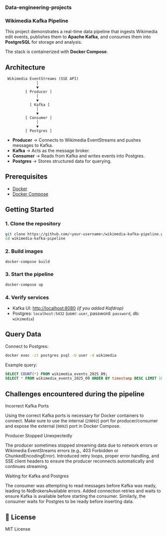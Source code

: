 ### Data-engineering-projects

### Wikimedia Kafka Pipeline

This project demonstrates a real-time data pipeline that ingests Wikimedia edit events, publishes them to **Apache Kafka**, and consumes them into **PostgreSQL** for storage and analysis.

The stack is containerized with **Docker Compose**.

##  Architecture

```
 Wikimedia EventStreams (SSE API)
              │
              ▼
         [ Producer ]
              │
              ▼
           [ Kafka ]
              │
              ▼
         [ Consumer ]
              │
              ▼
         [ Postgres ]
```

* **Producer** → Connects to Wikimedia EventStreams and pushes messages to Kafka.
* **Kafka** → Acts as the message broker.
* **Consumer** → Reads from Kafka and writes events into Postgres.
* **Postgres** → Stores structured data for querying.



##  Prerequisites

* [Docker](https://docs.docker.com/get-docker/)
* [Docker Compose](https://docs.docker.com/compose/install/)



##  Getting Started

### 1. Clone the repository

```bash
git clone https://github.com/<your-username>/wikimedia-kafka-pipeline.git
cd wikimedia-kafka-pipeline
```

### 2. Build images

```bash
docker-compose build
```

### 3. Start the pipeline

```bash
docker-compose up
```

### 4. Verify services

* Kafka UI: [http://localhost:8080](http://localhost:8080) *(if you added Kafdrop)*
* Postgres: `localhost:5432` (user: `user`, password: `password`, db: `wikimedia`)



##  Query Data

Connect to Postgres:

```bash
docker exec -it postgres psql -U user -d wikimedia
```

Example query:

```sql
SELECT COUNT(*) FROM wikimedia_events_2025_09;
SELECT * FROM wikimedia_events_2025_09 ORDER BY timestamp DESC LIMIT 10;
```
##  Challenges encountered during the pipeline 

Incorrect Kafka Ports

Using the correct Kafka ports is necessary for Docker containers to connect. Make sure to use the internal (`29092`) port for producer/consumer and expose the external (`9092`) port in Docker Compose.

Producer Stopped Unexpectedly

The producer sometimes stopped streaming data due to network errors or Wikimedia EventStreams errors (e.g., 403 Forbidden or ChunkedEncodingError).
Introduced retry loops, proper error handling, and SSE client headers to ensure the producer reconnects automatically and continues streaming.

Waiting for Kafka and Postgres

The consumer was attempting to read messages before Kafka was ready, leading to NoBrokersAvailable errors.
Added connection retries and waits to ensure Kafka is available before starting the consumer.
Similarly, the consumer waits for Postgres to be ready before inserting data.


## 📄 License

MIT License
